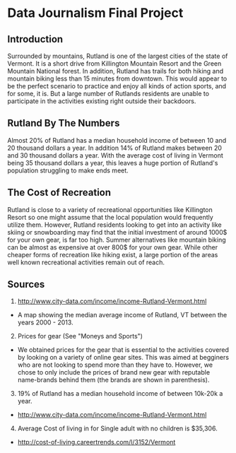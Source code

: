 # Data Journalism Final Project
## Introduction

Surrounded by mountains, Rutland is one of the largest cities of the state of Vermont. It is a short drive from Killington Mountain Resort and the Green Mountain National forest. In addition, Rutland has trails for both hiking and mountain biking less than 15 minutes from downtown. This would appear to be the perfect scenario to practice and enjoy all kinds of action sports, and for some, it is. But a large number of Rutlands residents are unable to participate in the activities existing right outside their backdoors. 

## Rutland By The Numbers
Almost 20% of Rutland has a median household income of between 10 and 20 thousand dollars a year. In addition 14% of Rutland makes between 20 and 30 thousand dollars a year. With the average cost of living in Vermont being 35 thousand dollars a year, this leaves a huge portion of Rutland's population struggling to make ends meet.

## The Cost of Recreation

Rutland is close to a variety of recreational opportunities like Killington Resort so one might assume that the local population would frequently utilize them. However, Rutland residents looking to get into an activity like skiing or snowboarding may find that the initial investment of around 1000$ for your own gear, is far too high. Summer alternatives like mountain biking can be almost as expensive at over 800$ for your own gear. While other cheaper forms of recreation like hiking exist, a large portion of the areas well known recreational activities remain out of reach.

## Sources

1. http://www.city-data.com/income/income-Rutland-Vermont.html
  * A map showing the median average income of Rutland, VT between the years 2000 - 2013. 
2. Prices for gear (See "Moneys and Sports")
  * We obtained prices for the gear that is essential to the activities covered by looking on a variety of online gear sites. This was aimed at begginers who are not looking to spend more than they have to. However, we chose to only include the prices of brand new gear with reputable name-brands behind them (the brands are shown in parenthesis). 
3. 19% of Rutland has a median household income of between 10k-20k a year.
  * http://www.city-data.com/income/income-Rutland-Vermont.html
4. Average Cost of living in for Single adult with no children is $35,306.
  * http://cost-of-living.careertrends.com/l/3152/Vermont 
